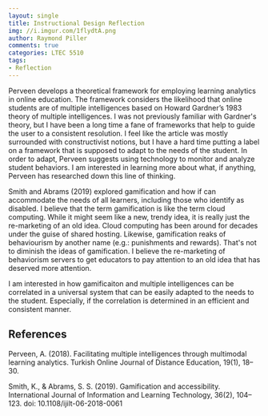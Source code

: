 ```yaml
---
layout: single
title: Instructional Design Reflection
img: //i.imgur.com/1flydtA.png
author: Raymond Piller
comments: true
categories: LTEC 5510
tags:
- Reflection
---
```

Perveen develops a theoretical framework for employing learning analytics in online education.
The framework considers the likelihood that online students are of multiple intelligences based on Howard Gardner’s 1983 theory of multiple intelligences.
I was not previously familiar with Gardner's theory, but I have been a long time a fane of frameworks that help to guide the user to a consistent resolution.
I feel like the article was mostly surrounded with constructivist notions, but I have a hard time putting a label on a framework that is supposed to adapt to the needs of the student.
In order to adapt, Perveen suggests using technology to monitor and analyze student behaviors.
I am interested in learning more about what, if anything, Perveen has researched down this line of thinking.

Smith and Abrams (2019) explored gamification and how if can accommodate the needs of all learners, including those who identify as disabled.
I believe that the term gamification is like the term cloud computing.
While it might seem like a new, trendy idea, it is really just the re-marketing of an old idea.
Cloud computing has been around for decades under the guise of shared hosting.
Likewise, gamification reaks of behaviourism by another name (e.g.: punishments and rewards).
That's not to diminish the ideas of gamification.
I believe the re-marketing of behaviorism servers to get educators to pay attention to an old idea that has deserved more attention.

I am interested in how gamificaiton and multiple intelligences can be correlated in a universal system that can be easily adapted to the needs to the student.
Especially, if the correlation is determined in an efficient and consistent manner.

## References

Perveen, A. (2018). Facilitating multiple intelligences through multimodal learning analytics. Turkish Online Journal of Distance Education, 19(1), 18–30.

Smith, K., & Abrams, S. S. (2019). Gamification and accessibility. International Journal of Information and Learning Technology, 36(2), 104–123. doi: 10.1108/ijilt-06-2018-0061